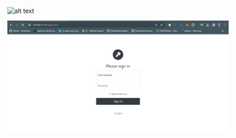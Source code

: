 ![alt text]([http://url/to/img.png](https://raw.githubusercontent.com/pankaj046/Simple-Admin-Panel/master/screenshot/dashboard.png))


![alt text](https://raw.githubusercontent.com/pankaj046/Simple-Admin-Panel/master/screenshot/login.png)
